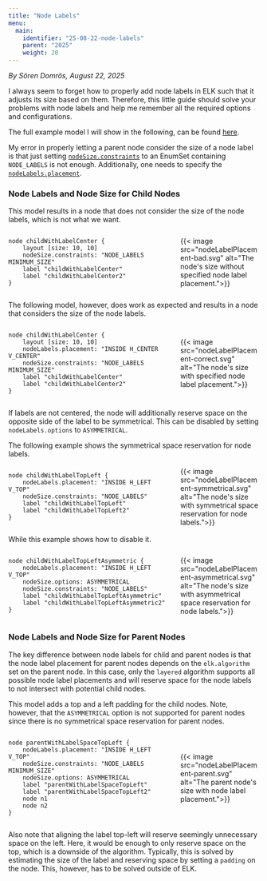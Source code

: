 ```yaml
---
title: "Node Labels"
menu:
  main:
    identifier: "25-08-22-node-labels"
    parent: "2025"
    weight: 20
---
```


_By Sören Domrös, August 22, 2025_

I always seem to forget how to properly add node labels in ELK such that it adjusts its size based on them. Therefore, this little guide should solve your problems with node labels and help me remember all the required options and configurations.

The full example model I will show in the following, can be found [here](https://rtsys.informatik.uni-kiel.de/elklive/examples.html?e=labels%2FnodeLabelAndParentSize).

My error in properly letting a parent node consider the size of a node label is that just setting [`nodeSize.constraints`](https://eclipse.dev/elk/reference/options/org-eclipse-elk-nodeSize-constraints.html) to an EnumSet containing `NODE_LABELS` is not enough.
Additionally, one needs to specify the [`nodeLabels.placement`](https://eclipse.dev/elk/reference/options/org-eclipse-elk-nodeLabels-placement.html).

### Node Labels and Node Size for Child Nodes

This model results in a node that does not consider the size of the node labels, which is not what we want.
<div style="display: flex; flex-direction: row; gap: 2em; align-items: flex-start;">
  <div style="flex: 2; min-width: 0;">
    <pre><code>node childWithLabelCenter {
    layout [size: 10, 10]
    nodeSize.constraints: "NODE_LABELS MINIMUM_SIZE"
    label "childWithLabelCenter"
    label "childWithLabelCenter2"
}
</code></pre>
  </div>
  <div style="flex: 1; min-width: 0; margin:auto;">
    {{< image src="nodeLabelPlacement-bad.svg" alt="The node's size without specified node label placement.">}}
  </div>
</div>

The following model, however, does work as expected and results in a node that considers the size of the node labels.

<div style="display: flex; flex-direction: row; gap: 2em; align-items: flex-start;">
  <div style="flex: 2; min-width: 0;">
    <pre><code>node childWithLabelCenter {
    layout [size: 10, 10]
    nodeLabels.placement: "INSIDE H_CENTER V_CENTER"
    nodeSize.constraints: "NODE_LABELS MINIMUM_SIZE"
    label "childWithLabelCenter"
    label "childWithLabelCenter2"
}
</code></pre>
  </div>
  <div style="flex: 1; min-width: 0; margin:auto;">
    {{< image src="nodeLabelPlacement-correct.svg" alt="The node's size with specified node label placement.">}}
  </div>
</div>

If labels are not centered, the node will additionally reserve space on the opposite side of the label to be symmetrical.
This can be disabled by setting `nodeLabels.options` to `ASYMMETRICAL`.

The following example shows the symmetrical space reservation for node labels.
<div style="display: flex; flex-direction: row; gap: 2em; align-items: flex-start;">
  <div style="flex: 2; min-width: 0;">
    <pre><code>node childWithLabelTopLeft {
    nodeLabels.placement: "INSIDE H_LEFT V_TOP"
    nodeSize.constraints: "NODE_LABELS"
    label "childWithLabelTopLeft"
    label "childWithLabelTopLeft2"
}
</code></pre>
  </div>
  <div style="flex: 1; min-width: 0; margin:auto;">
    {{< image src="nodeLabelPlacement-symmetrical.svg" alt="The node's size with symmetrical space reservation for node labels.">}}
  </div>
</div>

While this example shows how to disable it.

<div style="display: flex; flex-direction: row; gap: 2em; align-items: flex-start;">
  <div style="flex: 2; min-width: 0;">
    <pre><code>node childWithLabelTopLeftAsymmetric {
    nodeLabels.placement: "INSIDE H_LEFT V_TOP"
    nodeSize.options: ASYMMETRICAL
    nodeSize.constraints: "NODE_LABELS"
    label "childWithLabelTopLeftAsymmetric"
    label "childWithLabelTopLeftAsymmetric2"
}
</code></pre>
  </div>
  <div style="flex: 1; min-width: 0; margin:auto;">
    {{< image src="nodeLabelPlacement-asymmetrical.svg" alt="The node's size with asymmetrical space reservation for node labels.">}}
  </div>
</div>

### Node Labels and Node Size for Parent Nodes

The key difference between node labels for child and parent nodes is that the node label placement for parent nodes depends on the `elk.algorithm` set on the parent node.
In this case, only the `layered` algorithm supports all possible node label placements and will reserve space for the node labels to not intersect with potential child nodes.

This model adds a top and a left padding for the child nodes.
Note, however, that the `ASYMMETRICAL` option is not supported for parent nodes since there is no symmetrical space reservation for parent nodes.

<div style="display: flex; flex-direction: row; gap: 2em; align-items: flex-start;">
  <div style="flex: 2; min-width: 0;">
    <pre><code>node parentWithLabelSpaceTopLeft {
    nodeLabels.placement: "INSIDE H_LEFT V_TOP"
    nodeSize.constraints: "NODE_LABELS MINIMUM_SIZE"
    nodeSize.options: ASYMMETRICAL
    label "parentWithLabelSpaceTopLeft"
    label "parentWithLabelSpaceTopLeft2"
    node n1
    node n2
}
</code></pre>
  </div>
  <div style="flex: 1; min-width: 0; margin:auto;">
    {{< image src="nodeLabelPlacement-parent.svg" alt="The parent node's size with node label placement.">}}
  </div>
</div>

Also note that aligning the label top-left will reserve seemingly unnecessary space on the left.
Here, it would be enough to only reserve space on the top, which is a downside of the algorithm.
Typically, this is solved by estimating the size of the label and reserving space by setting a `padding` on the node.
This, however, has to be solved outside of ELK.
